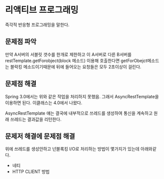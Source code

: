 
# 리액티브 프로그래밍
즉각적 반응형 프로그래밍을 말한다.
##

## 문제점 파악
만약 A서버의 서블릿 갯수를 한개로 제한하고 이 A서버로 다른 B서버를  restTemplate.getForobject(block 메소드) 이용해 호출한다면 getForObejct메소드는 블락킹 메소드이기때문에 뒤에 들어오는 요청들은 모두 2초이상이 걸린다.


## 문제점 해결
Spring 3.0에서는 위와 같은 작업을 처리하지 못했음.
그래서 AsyncRestTemplate을 이용하면 된다. 이클래스는 4.0에서 나왔다.

AsyncRestTemplate 얘는 결국에 내부적으로 쓰레드를 생성하여 통신을 계속하고 원래 쓰레드는 결과값을 리턴한다.


## 문제저 해결에 문제점 해결
위에 쓰레드를 생성안하고 넌블록킹 I/O로 처리하는 방법이 몇가지가 있는데 아래와같다.
* 네티
* HTTP CLIENT 방법 




